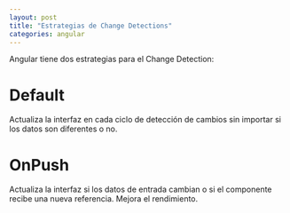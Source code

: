 ```yaml
---
layout: post
title: "Estrategias de Change Detections"
categories: angular
---
```


Angular tiene dos estrategias para el Change Detection<!--more-->:

# Default

Actualiza la interfaz en cada ciclo de detección de cambios sin importar si los datos son diferentes o no.

# OnPush

Actualiza la interfaz si los datos de entrada cambian o si el componente recibe una nueva referencia.
Mejora el rendimiento.
